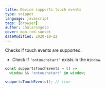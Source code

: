 ```yaml
---
title: Device supports touch events
type: snippet
language: javascript
tags: [browser]
author: chalarangelo
cover: man-red-sunset
dateModified: 2020-10-22
---
```


Checks if touch events are supported.

- Check if `'ontouchstart'` exists in the `Window`.

```js
const supportsTouchEvents = () =>
  window && 'ontouchstart' in window;
```

```js
supportsTouchEvents(); // true
```
